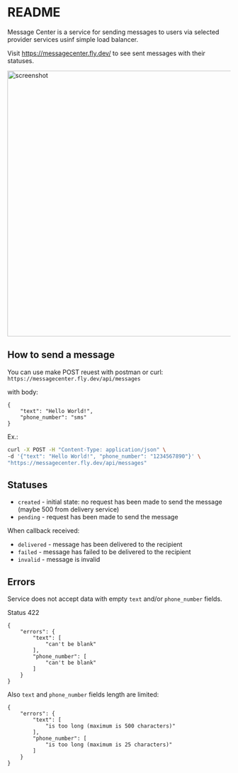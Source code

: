 # README

Message Center is a service for sending messages to users via selected provider services usinf simple load balancer.

Visit https://messagecenter.fly.dev/ to see sent messages with their statuses.

<img width="600" alt="screenshot" src="https://github.com/aadonskoy/message_center/assets/1927898/172f2b37-5b0c-49a9-b914-522ce826bb9a">


## How to send a message
You can use make POST reuest with postman or curl:
`https://messagecenter.fly.dev/api/messages`

with body:
```
{
    "text": "Hello World!",
    "phone_number": "sms"
}
```

Ex.:
```bash
curl -X POST -H "Content-Type: application/json" \
-d '{"text": "Hello World!", "phone_number": "1234567890"}' \
"https://messagecenter.fly.dev/api/messages"
```

## Statuses

- `created` - initial state: no request has been made to send the message (maybe 500 from delivery service)
- `pending` - request has been made to send the message

When callback received:
- `delivered` - message has been delivered to the recipient
- `failed` - message has failed to be delivered to the recipient
- `invalid` - message is invalid

## Errors
Service does not accept data with empty `text` and/or `phone_number` fields.

Status 422

```
{
    "errors": {
        "text": [
            "can't be blank"
        ],
        "phone_number": [
            "can't be blank"
        ]
    }
}
```

Also `text` and `phone_number` fields length are limited:

```
{
    "errors": {
        "text": [
            "is too long (maximum is 500 characters)"
        ],
        "phone_number": [
            "is too long (maximum is 25 characters)"
        ]
    }
}
```
